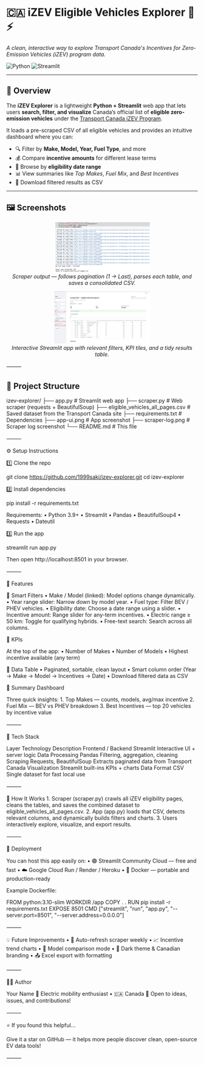 # 🇨🇦 iZEV Eligible Vehicles Explorer 🚗⚡  
*A clean, interactive way to explore Transport Canada's Incentives for Zero-Emission Vehicles (iZEV) program data.*

![Python](https://img.shields.io/badge/Python-3.9+-blue.svg)
![Streamlit](https://img.shields.io/badge/Streamlit-1.x-red.svg)

---

## 🧭 Overview

The **iZEV Explorer** is a lightweight **Python + Streamlit** web app that lets users **search, filter, and visualize** Canada’s official list of **eligible zero-emission vehicles** under the [Transport Canada iZEV Program](https://tc.canada.ca/en/road-transportation/innovative-technologies/zero-emission-vehicles/incentives-zero-emission-vehicles/eligible-vehicles).

It loads a pre-scraped CSV of all eligible vehicles and provides an intuitive dashboard where you can:

- 🔍 Filter by **Make, Model, Year, Fuel Type**, and more  
- 💰 Compare **incentive amounts** for different lease terms  
- 📅 Browse by **eligibility date range**  
- 📊 View summaries like *Top Makes*, *Fuel Mix*, and *Best Incentives*  
- 💾 Download filtered results as CSV  

---

## 🖼️ Screenshots

<p align="center">
  <img src="./scraper-log.png" alt="Scraper output showing page-by-page parse and total rows" width="50%" />
  <br/>
  <em>Scraper output — follows pagination (1 → Last), parses each table, and saves a consolidated CSV.</em>
</p>


<p align="center">
  <img src="./app-ui.png" alt="iZEV Explorer — Streamlit UI" width="50%" />
  <br/>
  <em>Interactive Streamlit app with relevant filters, KPI tiles, and a tidy results table.</em>
</p>

⸻

## 🧱 Project Structure


izev-explorer/
├── app.py                          # Streamlit web app
├── scraper.py                      # Web scraper (requests + BeautifulSoup)
├── eligible_vehicles_all_pages.csv # Saved dataset from the Transport Canada site
├── requirements.txt                # Dependencies
├── app-ui.png                      # App screenshot
├── scraper-log.png                 # Scraper log screenshot
└── README.md                       # This file




⸻

⚙️ Setup Instructions

1️⃣ Clone the repo

git clone https://github.com/1999saki/izev-explorer.git
cd izev-explorer

2️⃣ Install dependencies

pip install -r requirements.txt

Requirements:
	•	Python 3.9+
	•	Streamlit
	•	Pandas
	•	BeautifulSoup4
	•	Requests
	•	Dateutil

3️⃣ Run the app

streamlit run app.py

Then open http://localhost:8501 in your browser.

⸻

🧮 Features

🔹 Smart Filters
	•	Make / Model (linked): Model options change dynamically.
	•	Year range slider: Narrow down by model year.
	•	Fuel type: Filter BEV / PHEV vehicles.
	•	Eligibility date: Choose a date range using a slider.
	•	Incentive amount: Range slider for any-term incentives.
	•	Electric range ≥ 50 km: Toggle for qualifying hybrids.
	•	Free-text search: Search across all columns.

🔹 KPIs

At the top of the app:
	•	Number of Makes
	•	Number of Models
	•	Highest incentive available (any term)

🔹 Data Table
	•	Paginated, sortable, clean layout
	•	Smart column order (Year → Make → Model → Incentives → Date)
	•	Download filtered data as CSV

🔹 Summary Dashboard

Three quick insights:
	1.	Top Makes — counts, models, avg/max incentive
	2.	Fuel Mix — BEV vs PHEV breakdown
	3.	Best Incentives — top 20 vehicles by incentive value

⸻

🧰 Tech Stack

Layer	Technology	Description
Frontend / Backend	Streamlit	Interactive UI + server logic
Data Processing	Pandas	Filtering, aggregation, cleaning
Scraping	Requests, BeautifulSoup	Extracts paginated data from Transport Canada
Visualization	Streamlit built-ins	KPIs + charts
Data Format	CSV	Single dataset for fast local use


⸻

🧠 How It Works
	1.	Scraper (scraper.py) crawls all iZEV eligibility pages, cleans the tables, and saves the combined dataset to eligible_vehicles_all_pages.csv.
	2.	App (app.py) loads that CSV, detects relevant columns, and dynamically builds filters and charts.
	3.	Users interactively explore, visualize, and export results.

⸻

🚀 Deployment

You can host this app easily on:
	•	🟢 Streamlit Community Cloud — free and fast
	•	☁️ Google Cloud Run / Render / Heroku
	•	🐳 Docker — portable and production-ready

Example Dockerfile:

FROM python:3.10-slim
WORKDIR /app
COPY . .
RUN pip install -r requirements.txt
EXPOSE 8501
CMD ["streamlit", "run", "app.py", "--server.port=8501", "--server.address=0.0.0.0"]


⸻

💡 Future Improvements
	•	🔁 Auto-refresh scraper weekly
	•	📈 Incentive trend charts
	•	🧮 Model comparison mode
	•	🌙 Dark theme & Canadian branding
	•	📤 Excel export with formatting

⸻

🧑‍💻 Author

Your Name
🚗 Electric mobility enthusiast • 🇨🇦 Canada
💬 Open to ideas, issues, and contributions!

⸻

⭐ If you found this helpful…

Give it a star on GitHub — it helps more people discover clean, open-source EV data tools!

⸻
